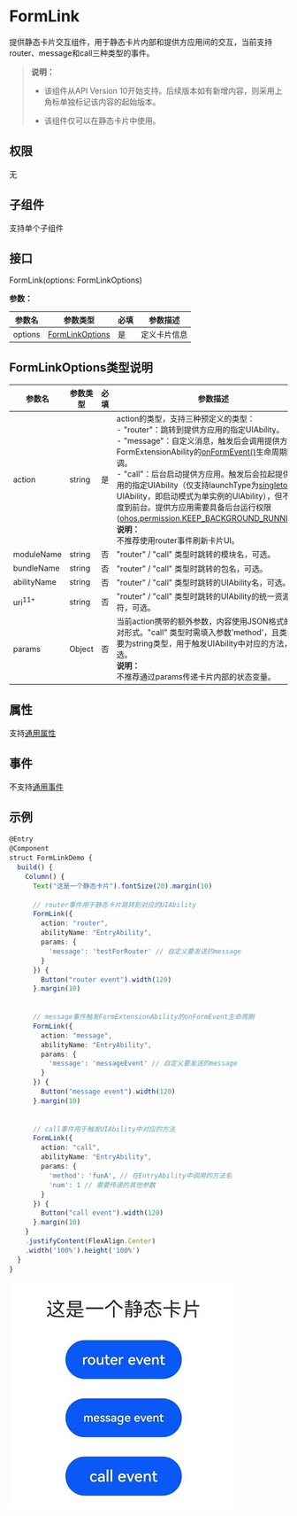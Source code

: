 # FormLink

提供静态卡片交互组件，用于静态卡片内部和提供方应用间的交互，当前支持router、message和call三种类型的事件。

> **说明：**
>
> - 该组件从API Version 10开始支持。后续版本如有新增内容，则采用上角标单独标记该内容的起始版本。
>
> - 该组件仅可以在静态卡片中使用。
>

## 权限

无

## 子组件

支持单个子组件

## 接口

FormLink(options: FormLinkOptions)

**参数：**

| 参数名       | 参数类型                            | 必填   | 参数描述   |
| --------- | ------------------------------- | ---- | ------ |
| options | [FormLinkOptions](#formlinkoptions类型说明) | 是    | 定义卡片信息 |

## FormLinkOptions类型说明

| 参数名      | 参数类型 | 必填 | 参数描述                                                     |
| ----------- | -------- | ---- | ------------------------------------------------------------ |
| action      | string   | 是   | action的类型，支持三种预定义的类型：<br/>-&nbsp;"router"：跳转到提供方应用的指定UIAbility。<br/>-&nbsp;"message"：自定义消息，触发后会调用提供方FormExtensionAbility的[onFormEvent()](../../apis/js-apis-app-form-formExtensionAbility.md#onformevent)生命周期回调。<br/>-&nbsp;"call"：后台启动提供方应用。触发后会拉起提供方应用的指定UIAbility（仅支持launchType为[singleton](../../application-models/uiability-launch-type.md#singleton启动模式)的UIAbility，即启动模式为单实例的UIAbility），但不会调度到前台。提供方应用需要具备后台运行权限([ohos.permission.KEEP_BACKGROUND_RUNNING](../../security/AccessToken/permissions-for-all.md#ohospermissionkeep_background_running))。 <br/>**说明：** <br/>不推荐使用router事件刷新卡片UI。|
| moduleName  | string   | 否   | "router"&nbsp;/&nbsp;"call"&nbsp;类型时跳转的模块名，可选。  |
| bundleName  | string   | 否   | "router"&nbsp;/&nbsp;"call"&nbsp;类型时跳转的包名，可选。    |
| abilityName | string   | 否   | "router"&nbsp;/&nbsp;"call"&nbsp;类型时跳转的UIAbility名，可选。 |
| uri<sup>11+</sup> | string   | 否   | "router"&nbsp;/&nbsp;"call"&nbsp;类型时跳转的UIAbility的统一资源标识符，可选。 |
| params      | Object   | 否   | 当前action携带的额外参数，内容使用JSON格式的键值对形式。"call"&nbsp;类型时需填入参数'method'，且类型需要为string类型，用于触发UIAbility中对应的方法，可选。 <br/>**说明：** <br/>不推荐通过params传递卡片内部的状态变量。|

## 属性

支持[通用属性](ts-universal-attributes-size.md)

## 事件

不支持[通用事件](ts-universal-events-click.md)

## 示例

```ts
@Entry
@Component
struct FormLinkDemo {
  build() {
    Column() {
      Text("这是一个静态卡片").fontSize(20).margin(10)

      // router事件用于静态卡片跳转到对应的UIAbility
      FormLink({
        action: "router",
        abilityName: "EntryAbility",
        params: {
          'message': 'testForRouter' // 自定义要发送的message
        }
      }) {
        Button("router event").width(120)
      }.margin(10)


      // message事件触发FormExtensionAbility的onFormEvent生命周期
      FormLink({
        action: "message",
        abilityName: "EntryAbility",
        params: {
          'message': 'messageEvent' // 自定义要发送的message
        }
      }) {
        Button("message event").width(120)
      }.margin(10)


      // call事件用于触发UIAbility中对应的方法
      FormLink({
        action: "call",
        abilityName: "EntryAbility",
        params: {
          'method': 'funA', // 在EntryAbility中调用的方法名
          'num': 1 // 需要传递的其他参数
        }
      }) {
        Button("call event").width(120)
      }.margin(10)
    }
    .justifyContent(FlexAlign.Center)
    .width('100%').height('100%')
  }
}
```

![FormLink](figures/formLink.jpeg)